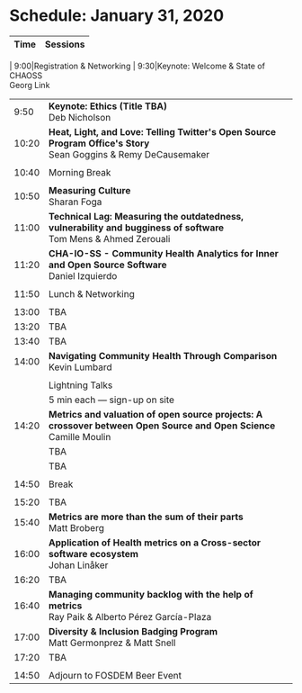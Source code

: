 # Schedule: January 31, 2020

Time|Sessions
---|---
|
9:00|Registration & Networking
|
9:30|Keynote: Welcome & State of CHAOSS<br>Georg Link

<div>
<table>
<!-- 9:50 - 10:20 -->
<tr>
<td><time>9:50</time>
<td>
<b>Keynote: Ethics (Title TBA)</b><br/>
<author>Deb Nicholson</author>
<td>
<!-- [<kbd>Slides</kbd>]() -->
<!-- [<kbd>Video</kbd>]() -->
</tr>

<!-- 10:20 - 10:40 -->
<tr>
<td><time>10:20</time>
<td>
<b>Heat, Light, and Love: Telling Twitter's Open Source Program Office's Story</b><br/>
<author>Sean Goggins & Remy DeCausemaker</author>
<td>
<!-- [<kbd>Slides</kbd>]() -->
<!-- [<kbd>Video</kbd>]() -->
</tr>

<!-- 10:40 - 10:50 -->
<tr><td colspan=3></tr>
<tr>
<td><time>10:40</time>
<td colspan=2><!--Interim-->
Morning Break
</tr>
<tr><td colspan=3></tr>

<!-- 10:50 - 11:00 -->
<tr>
<td><time>10:50</time>
<td>
<b>Measuring Culture</b><br/>
<author>Sharan Foga</author>
<td>
<!-- [<kbd>Slides</kbd>]() -->
<!-- [<kbd>Video</kbd>]() -->
</tr>

<!-- 11:00 - 11:20 -->
<tr>
<td><time>11:00</time>
<td>
<b>Technical Lag: Measuring the outdatedness, vulnerability and bugginess of software</b><br/>
<author>Tom Mens & Ahmed Zerouali</author>
<td>
<!-- [<kbd>Slides</kbd>]() -->
<!-- [<kbd>Video</kbd>]() -->
</tr>

<!-- 11:20 - 11:50 -->
<tr>
<td><time>11:20</time>
<td>
<b>CHA-IO-SS - Community Health Analytics for Inner and Open Source Software</b><br/>
<author>Daniel Izquierdo</author>
<td>
</tr>

<!-- 11:50 - 13:00 -->
<tr><td colspan=3></tr>
<tr>
<td><time>11:50</time>
<td colspan=2><!--Interim-->
Lunch & Networking
</tr>
<tr><td colspan=3></tr>

<!-- 13:00 - 13:20 -->
<tr>
<td><time>13:00</time>
<td colspan=2>
TBA</tr>

<!-- 13:20 - 13:40 -->
<tr>
<td><time>13:20</time>
<td colspan=2>
TBA</tr>

<!-- 13:40 - 14:00 -->
<tr>
<td><time>13:40</time>
<td colspan=2>
TBA</tr>

<!-- 14:00 - 14:20 -->
<tr>
<td><time>14:00</time>
<td>
<b>Navigating Community Health Through Comparison</b><br/>
<author>Kevin Lumbard</author>
<td>
</tr>

<!-- 14:20 - 14:50  -->
<tr><td colspan=3></tr>
<tr>
<td rowspan=5><time>14:20</time>
<td colspan=2>
Lightning Talks
</tr>

<tr><td colspan=2>5 min each — sign-up on site<!--<a><kbd>Sign up</kbd></a>--></small>
</tr>

<!-- 14:20 - 14:50  -->
<tr><td><b>Metrics and valuation of open source projects: A crossover between Open Source and Open Science</b><br/>
<author>Camille Moulin</author>
<td>
<!-- [<kbd>Slides</kbd>]() -->
<!-- [<kbd>Video</kbd>]() -->
</tr>

<!-- 14:20 - 14:50  -->
<tr>
<td colspan=2>
TBA
</tr>

<!-- 14:20 - 14:50  -->
<tr>
<td colspan=2>
TBA
</tr>

<!-- 14:50 - 15:20 -->
<tr><td colspan=3></tr>
<tr>
<td><time>14:50</time>
<td colspan=2><!--Interim-->
Break
</tr>
<tr><td colspan=3></tr>

<!-- 15:20 - 15:40 -->
<tr>
<td><time>15:20</time>
<td colspan=2>
TBA</tr>

<!-- 15:40 - 16:00 -->
<tr>
<td><time>15:40</time>
<td>
<b>Metrics are more than the sum of their parts</b><br/>
<author>Matt Broberg</author>
<td>
<!-- [<kbd>Slides</kbd>]() -->
<!-- [<kbd>Video</kbd>]() -->
</tr>

<!-- 16:00 - 16:20 -->
<tr>
<td><time>16:00</time>
<td>
<b>Application of Health metrics on a Cross-sector software ecosystem</b><br/>
<author>Johan Linåker</author>
<td>
<!-- [<kbd>Slides</kbd>]() -->
<!-- [<kbd>Video</kbd>]() -->
</tr>

<!-- 16:20 - 16:40 -->
<tr>
<td><time>16:20</time>
<td colspan=2>
TBA
<!-- [<kbd>Slides</kbd>]() -->
<!-- [<kbd>Video</kbd>]() -->
</tr>

<!-- 16:40 - 17:00 -->
<tr>
<td><time>16:40</time>
<td>
<b>Managing community backlog with the help of metrics</b><br/>
<author>Ray Paik & Alberto Pérez García-Plaza</author>
<td>
<!-- [<kbd>Slides</kbd>]() -->
<!-- [<kbd>Video</kbd>]() -->
</tr>

<!-- 17:00 - 17:20 -->
<tr>
<td><time>17:00</time>
<td>
<b>Diversity & Inclusion Badging Program</b><br/>
<author>Matt Germonprez & Matt Snell</author>
<td>
<!-- [<kbd>Slides</kbd>]() -->
<!-- [<kbd>Video</kbd>]() -->
</tr>

<!-- 17:20 - 17:40 -->
<tr>
<td><time>17:20</time>
<td colspan=2>
TBA

</tr>

<!-- 17:40 - 15:20 -->
<tr><td colspan=3>
</tr>
<tr>
<td><time>14:50</time>
<td colspan=2><!--Interim-->
Adjourn to FOSDEM Beer Event
</tr>

</table>
</div>